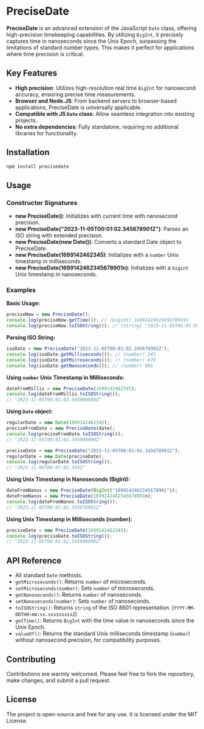 
# PreciseDate

**PreciseDate** is an advanced extension of the JavaScript `Date` class, offering high-precision timekeeping capabilities. By utilizing `BigInt`, it precisely captures time in nanoseconds since the Unix Epoch, surpassing the limitations of standard number types. This makes it perfect for applications where time precision is critical.

## Key Features

- **High precision**: Utilizes high-resolution real time `BigInt` for nanosecond accuracy, ensuring precise time measurements.
- **Browser and Node.JS**: From backend servers to browser-based applications, PreciseDate is universally applicable.
- **Compatible with JS `Date` class**: Allow seamless integration into existing projects.
- **No extra dependencies**: Fully standalone, requiring no additional libraries for functionality.

## Installation

```bash
npm install precisedate
```

## Usage

### Constructor Signatures

- **new PreciseDate()**: Initializes with current time with nanosecond precision.
- **new PreciseDate("2023-11-05T00:01:02.345678901Z")**: Parses an ISO string with extended precision.
- **new PreciseDate(new Date())**: Converts a standard Date object to PreciseDate.
- **new PreciseDate(1699142462345)**: Initializes with a `number` Unix timestamp in milliseconds.
- **new PreciseDate(1699142462345678901n)**: Initializes with a `bigint` Unix timestamp in nanoseconds.

### Examples

**Basic Usage:**
```javascript
preciseNow = new PreciseDate();
console.log(preciseNow.getTime()); // (bigint) 1699142462345678901n
console.log(preciseNow.toISOString()); // (string) "2023-11-05T00:01:02.345678901Z"
```

**Parsing ISO String:**
```javascript
isoDate = new PreciseDate("2023-11-05T00:01:02.345678901Z");
console.log(isoDate.getMilliseconds()); // (number) 345
console.log(isoDate.getMicroseconds()); // (number) 678
console.log(isoDate.getNanoseconds()); // (number) 901
```

**Using `number` Unix Timestamp in Milliseconds:**
```javascript
dateFromMillis = new PreciseDate(1699142462345);
console.log(dateFromMillis.toISOString());
// "2023-11-05T00:01:02.345000000Z"
```

**Using `Date` object:**
```javascript
regularDate = new Date(1699142462345);
preciseFromDate = new PreciseDate(date);
console.log(preciseFromDate.toISOString());
// "2023-11-05T00:01:02.345000000Z"
```

```javascript
preciseDate = new PreciseDate("2023-11-05T00:01:02.345678901Z");
regularDate = new Date(preciseDate);
console.log(regularDate.toISOString());
// "2023-11-05T00:01:02.345Z"
```

**Using Unix Timestamp in Nanoseconds (BigInt):**
```javascript
dateFromNanos = new PreciseDate(BigInt("1699142462345678901"));
dateFromNanos = new PreciseDate(1699142462345678901n);
console.log(dateFromNanos.toISOString());
// "2023-11-05T00:01:02.345678901Z"
```

**Using Unix Timestamp in Milliseconds (number):**
```javascript
preciseDate = new PreciseDate(1699142462345);
console.log(preciseDate.toISOString());
// "2023-11-05T00:01:02.345000000Z"
```

## API Reference

- All standard `Date` methods.
- `getMicroseconds()`: Returns `number` of microseconds.
- `setMicroseconds(number)`: Sets `number` of microseconds.
- `getNanoseconds()`: Returns `number` of nanoseconds.
- `setNanoseconds(number)`: Sets `number` of nanoseconds.
- `toISOString()`: Returns `string` of the ISO 8601 representation. (`YYYY-MM-DDTHH:mm:ss.sssssssssZ`)
- `getTime()`: Returns `BigInt` with the time value in nanoseconds since the Unix Epoch.
- `valueOf()`: Returns the standard Unix milliseconds timestamp (`number`) without nanosecond precision, for compatibility purposes.

## Contributing

Contributions are warmly welcomed. Please feel free to fork the repository, make changes, and submit a pull request.

## License

The project is open-source and free for any use. It is licensed under the MIT License.
